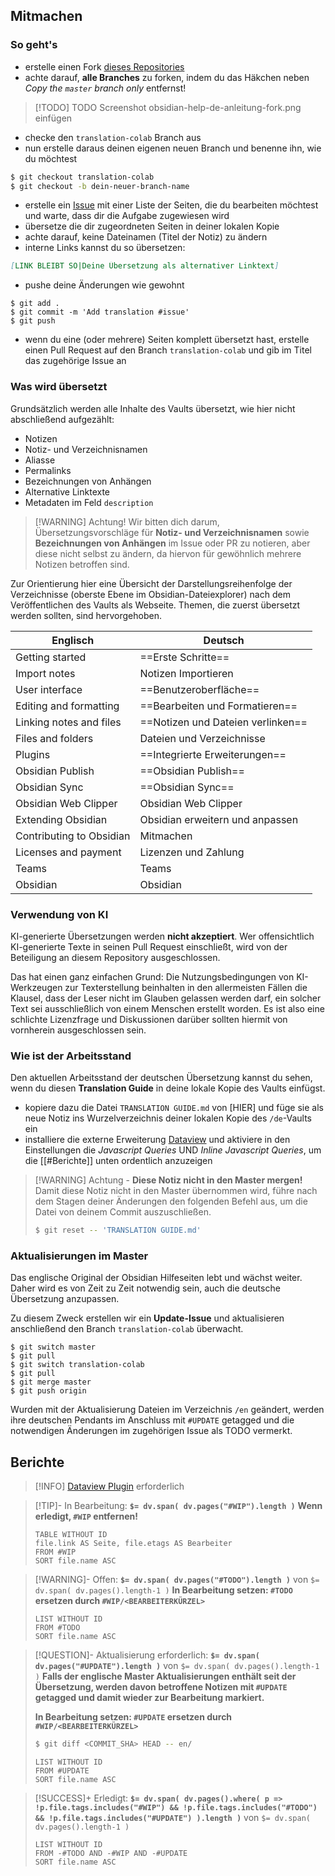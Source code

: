 ## Mitmachen

### So geht's

- erstelle einen Fork [dieses Repositories](https://github.com/Mephi78/obsidian-help-de)
- achte darauf, **alle Branches** zu forken, indem du das Häkchen neben *Copy the `master` branch only* entfernst!

> [!TODO] TODO Screenshot obsidian-help-de-anleitung-fork.png einfügen

- checke den `translation-colab` Branch aus
- nun erstelle daraus deinen eigenen neuen Branch und benenne ihn, wie du möchtest

```bash
$ git checkout translation-colab
$ git checkout -b dein-neuer-branch-name
```

- erstelle ein [Issue](https://github.com/Mephi78/obsidian-help-de/issues) mit einer Liste der Seiten, die du bearbeiten möchtest und warte, dass dir die Aufgabe zugewiesen wird
- übersetze die dir zugeordneten Seiten in deiner lokalen Kopie
- achte darauf, keine Dateinamen (Titel der Notiz) zu ändern
- interne Links kannst du so übersetzen:

```md
[LINK BLEIBT SO|Deine Übersetzung als alternativer Linktext]
```

- pushe deine Änderungen wie gewohnt

```
$ git add .
$ git commit -m 'Add translation #issue'
$ git push
```

- wenn du eine (oder mehrere) Seiten komplett übersetzt hast, erstelle einen Pull Request auf den Branch `translation-colab` und gib im Titel das zugehörige Issue an

### Was wird übersetzt

Grundsätzlich werden alle Inhalte des Vaults übersetzt, wie hier nicht abschließend aufgezählt:

- Notizen
- Notiz- und Verzeichnisnamen
- Aliasse
- Permalinks
- Bezeichnungen von Anhängen
- Alternative Linktexte
- Metadaten im Feld `description`

> [!WARNING] Achtung!
> Wir bitten dich darum, Übersetzungsvorschläge für **Notiz- und Verzeichnisnamen** sowie **Bezeichnungen von Anhängen** im Issue oder PR zu notieren, aber diese nicht selbst zu ändern, da hiervon für gewöhnlich mehrere Notizen betroffen sind.

Zur Orientierung hier eine Übersicht der Darstellungsreihenfolge der Verzeichnisse (oberste Ebene im Obsidian-Dateiexplorer) nach dem Veröffentlichen des Vaults als Webseite. Themen, die zuerst übersetzt werden sollten, sind hervorgehoben.

| Englisch                  | Deutsch                           |
|---------------------------|-----------------------------------|
| Getting started           | ==Erste Schritte==                |
| Import notes              | Notizen Importieren               |
| User interface            | ==Benutzeroberfläche==            |
| Editing and formatting    | ==Bearbeiten und Formatieren==    |
| Linking notes and files   | ==Notizen und Dateien verlinken== |
| Files and folders         | Dateien und Verzeichnisse         |
| Plugins                   | ==Integrierte Erweiterungen== |
| Obsidian Publish          | ==Obsidian Publish==              |
| Obsidian Sync             | ==Obsidian Sync==                 |
| Obsidian Web Clipper      | Obsidian Web Clipper              |
| Extending Obsidian        | Obsidian erweitern und anpassen   |
| Contributing to Obsidian  | Mitmachen                         |
| Licenses and payment      | Lizenzen und Zahlung              |
| Teams                     | Teams                             |
| Obsidian                  | Obsidian                          |

### Verwendung von KI

KI-generierte Übersetzungen werden **nicht akzeptiert**. Wer offensichtlich KI-generierte Texte in seinen Pull Request einschließt, wird von der Beteiligung an diesem Repository ausgeschlossen.

Das hat einen ganz einfachen Grund: Die Nutzungsbedingungen von KI-Werkzeugen zur Texterstellung beinhalten in den allermeisten Fällen die Klausel, dass der Leser nicht im Glauben gelassen werden darf, ein solcher Text sei ausschließlich von einem Menschen erstellt worden. Es ist also eine schlichte Lizenzfrage und Diskussionen darüber sollten hiermit von vornherein ausgeschlossen sein.

### Wie ist der Arbeitsstand

Den aktuellen Arbeitsstand der deutschen Übersetzung kannst du sehen, wenn du diesen **Translation Guide** in deine lokale Kopie des Vaults einfügst.

- kopiere dazu die Datei `TRANSLATION GUIDE.md` von [HIER] und füge sie als neue Notiz ins Wurzelverzeichnis deiner lokalen Kopie des `/de`-Vaults ein
- installiere die externe Erweiterung [Dataview](https://blacksmithgu.github.io/obsidian-dataview/) und aktiviere in den Einstellungen die *Javascript Queries* UND *Inline Javascript Queries*, um die [[#Berichte]] unten ordentlich anzuzeigen

> [!WARNING] Achtung - **Diese Notiz nicht in den Master mergen!**
> Damit diese Notiz nicht in den Master übernommen wird, führe nach dem Stagen deiner Änderungen den folgenden Befehl aus, um die Datei von deinem Commit auszuschließen.
> 
> ```bash
> $ git reset -- 'TRANSLATION GUIDE.md'
> ```

### Aktualisierungen im Master

Das englische Original der Obsidian Hilfeseiten lebt und wächst weiter. Daher wird es von Zeit zu Zeit notwendig sein, auch die deutsche Übersetzung anzupassen.

Zu diesem Zweck erstellen wir ein **Update-Issue** und aktualisieren anschließend den Branch `translation-colab` überwacht.

```
$ git switch master
$ git pull
$ git switch translation-colab
$ git pull
$ git merge master
$ git push origin
```

Wurden mit der Aktualisierung Dateien im Verzeichnis `/en` geändert, werden ihre deutschen Pendants im Anschluss mit `#UPDATE` getagged und die notwendigen Änderungen im zugehörigen Issue als TODO vermerkt.
## Berichte

> [!INFO] [Dataview Plugin](https://blacksmithgu.github.io/obsidian-dataview/) erforderlich

> [!TIP]- In Bearbeitung: **`$= dv.span( dv.pages("#WIP").length )`**
> **Wenn erledigt, `#WIP` entfernen!**
> 
> ```dataview
> TABLE WITHOUT ID
> file.link AS Seite, file.etags AS Bearbeiter
> FROM #WIP
> SORT file.name ASC
> ```

> [!WARNING]- Offen: **`$= dv.span( dv.pages("#TODO").length )`** von `$= dv.span( dv.pages().length-1 )`
> **In Bearbeitung setzen: `#TODO` ersetzen durch `#WIP/<BEARBEITERKÜRZEL>`**
> 
> ```dataview
> LIST WITHOUT ID
> FROM #TODO
> SORT file.name ASC
> ```

> [!QUESTION]- Aktualisierung erforderlich: **`$= dv.span( dv.pages("#UPDATE").length )`** von `$= dv.span( dv.pages().length-1 )`
> **Falls der englische Master Aktualisierungen enthält seit der Übersetzung, werden davon betroffene Notizen mit `#UPDATE` getagged und damit wieder zur Bearbeitung markiert.**
> 
> **In Bearbeitung setzen: `#UPDATE` ersetzen durch `#WIP/<BEARBEITERKÜRZEL>`**
> 
> ```bash
> $ git diff <COMMIT_SHA> HEAD -- en/
> ```
> 
> ```dataview
> LIST WITHOUT ID
> FROM #UPDATE
> SORT file.name ASC
> ```

> [!SUCCESS]+ Erledigt: **`$= dv.span( dv.pages().where( p => !p.file.tags.includes("#WIP") && !p.file.tags.includes("#TODO") && !p.file.tags.includes("#UPDATE") ).length )`** von `$= dv.span( dv.pages().length-1 )`
> ```dataview
> LIST WITHOUT ID
> FROM -#TODO AND -#WIP AND -#UPDATE
> SORT file.name ASC
> ```